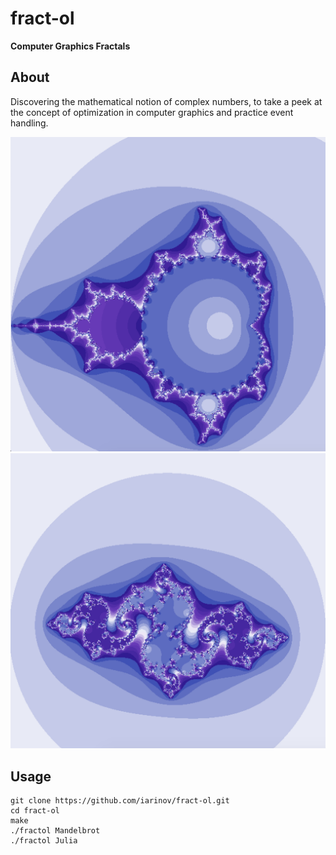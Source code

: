 # fract-ol
**Computer Graphics Fractals**

## About
Discovering the mathematical notion of complex numbers, to take a peek at the concept of optimization in computer graphics and practice event handling.

![alt text](https://github.com/iarinov/fract-ol/blob/main/fractol_mandelbrot.png?raw=true)
![alt text](https://github.com/iarinov/fract-ol/blob/main/fractol-Julia.png?raw=true)

## Usage
```
git clone https://github.com/iarinov/fract-ol.git
cd fract-ol
make
./fractol Mandelbrot
./fractol Julia
```
